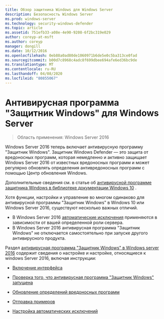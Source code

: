 ```yaml
---
title: Обзор защитника Windows для Windows Server
description: Безопасность Windows Server
ms.prod: windows-server
ms.technology: security-windows-defender
ms.topic: article
ms.assetid: 751efb33-a08e-4e90-9208-6f2bc319e029
author: coreyp-at-msft
ms.author: coreyp
manager: dongill
ms.date: 10/12/2016
ms.openlocfilehash: 0eb88a0ad80de1060971b6de5e0c5ba313ce0fad
ms.sourcegitcommit: b00d7c8968c4adc8f699dbee694afe6ed36bc9de
ms.translationtype: MT
ms.contentlocale: ru-RU
ms.lasthandoff: 04/08/2020
ms.locfileid: "80855067"
---
```

# <a name="windows-defender-antivirus-for-windows-server"></a>Антивирусная программа "Защитник Windows" для Windows Server

>Область применения: Windows Server 2016

Windows Server 2016 теперь включает антивирусную программу "Защитник Windows". Защитник Windows Defender — это защита от вредоносных программ, которая немедленно и активно защищает Windows Server 2016 от известных вредоносных программ и может регулярно обновлять определения антивредоносных программ с помощью Центр обновления Windows.

Дополнительные сведения см. в статье об [антивирусной программе защитника Windows в библиотеке документации Windows 10](https://docs.microsoft.com/windows/threat-protection/windows-defender-antivirus/windows-defender-antivirus-in-windows-10) .


Хотя функции, настройки и управление во многом одинаково для антивирусной программы "Защитник Windows" в Windows 10 или Windows Server 2016, существуют несколько важных отличий.

- В Windows Server 2016 [автоматические исключения](https://docs.microsoft.com/windows/threat-protection/windows-defender-antivirus/configure-server-exclusions-windows-defender-antivirus) применяются в зависимости от вашей определенной роли сервера.
- В Windows Server 2016 антивирусная программа "Защитник Windows" не отключается самостоятельно при запуске другого антивирусного продукта.

Раздел [антивирусная программа "Защитник Windows" в Windows server 2016](https://docs.microsoft.com/windows/threat-protection/windows-defender-antivirus/windows-defender-antivirus-on-windows-server-2016) содержит сведения о настройке и настройке, относящиеся к windows Server 2016, включая инструкции:

-   [Включение интерфейса](https://docs.microsoft.com/windows/threat-protection/windows-defender-antivirus/windows-defender-antivirus-on-windows-server-2016#BKMK_UsingDef)

-   [Проверка того, что антивирусная программа "Защитник Windows" запущена]( https://docs.microsoft.com/windows/threat-protection/windows-defender-antivirus/windows-defender-antivirus-on-windows-server-2016#BKMK_DefRun)

-   [Обновление определений вредоносных программ]( https://docs.microsoft.com/windows/threat-protection/windows-defender-antivirus/windows-defender-antivirus-on-windows-server-2016#BKMK_UpdateDef)

-   [Отправка примеров]( https://docs.microsoft.com/windows/threat-protection/windows-defender-antivirus/windows-defender-antivirus-on-windows-server-2016#BKMK_DefSamples)

-   [Настройка автоматических исключений]( https://docs.microsoft.com/windows/threat-protection/windows-defender-antivirus/windows-defender-antivirus-on-windows-server-2016#BKMK_DefExclusions)

